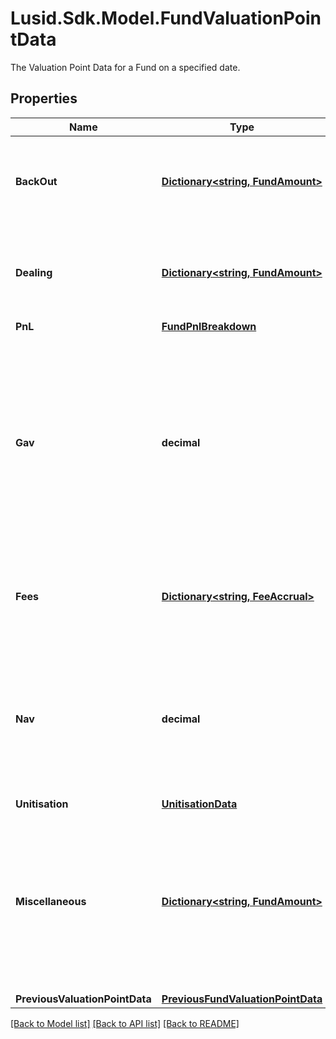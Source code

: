 # Lusid.Sdk.Model.FundValuationPointData
The Valuation Point Data for a Fund on a specified date.

## Properties

Name | Type | Description | Notes
------------ | ------------- | ------------- | -------------
**BackOut** | [**Dictionary&lt;string, FundAmount&gt;**](FundAmount.md) | Bucket of detail for the Valuation Point where data points have been &#39;backed out&#39;. | 
**Dealing** | [**Dictionary&lt;string, FundAmount&gt;**](FundAmount.md) | Bucket of detail for any &#39;Dealing&#39; that has occured inside the queried period. | 
**PnL** | [**FundPnlBreakdown**](FundPnlBreakdown.md) |  | 
**Gav** | **decimal** | The Gross Asset Value of the Fund or Share Class at the Valuation Point. This is effectively a summation of all Trial balance entries linked to accounts of types &#39;Asset&#39; and &#39;Liabilities&#39;. | 
**Fees** | [**Dictionary&lt;string, FeeAccrual&gt;**](FeeAccrual.md) | Bucket of detail for any &#39;Fees&#39; that have been charged in the selected period. | 
**Nav** | **decimal** | The Net Asset Value of the Fund or Share Class at the Valuation Point. This represents the GAV with any fees applied in the period. | 
**Unitisation** | [**UnitisationData**](UnitisationData.md) |  | [optional] 
**Miscellaneous** | [**Dictionary&lt;string, FundAmount&gt;**](FundAmount.md) | Not used directly by the LUSID engines but serves as a holding area for any custom derived data points that may be useful in, for example, fee calculations). | [optional] 
**PreviousValuationPointData** | [**PreviousFundValuationPointData**](PreviousFundValuationPointData.md) |  | [optional] 

[[Back to Model list]](../README.md#documentation-for-models) [[Back to API list]](../README.md#documentation-for-api-endpoints) [[Back to README]](../README.md)

